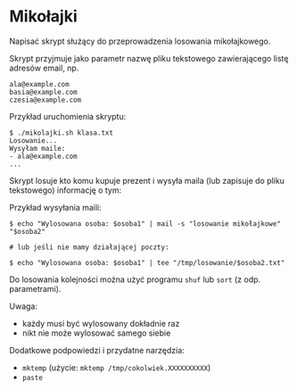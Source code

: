 # Mikołajki

Napisać skrypt służący do przeprowadzenia losowania mikołajkowego.

Skrypt przyjmuje jako parametr nazwę pliku tekstowego zawierającego listę adresów email, np.

```
ala@example.com
basia@example.com
czesia@example.com
```

Przykład uruchomienia skryptu:
```command
$ ./mikolajki.sh klasa.txt
Losowanie...
Wysyłam maile:
- ala@example.com
...
```

Skrypt losuje kto komu kupuje prezent i wysyła maila (lub zapisuje do pliku tekstowego) informację o tym:

Przykład wysyłania maili:

```shell
$ echo "Wylosowana osoba: $osoba1" | mail -s "losowanie mikołajkowe" "$osoba2"

# lub jeśli nie mamy działającej poczty:

$ echo "Wylosowana osoba: $osoba1" | tee "/tmp/losowanie/$osoba2.txt"
```

Do losowania kolejności można użyć programu `shuf` lub `sort` (z odp. parametrami).

Uwaga:
- każdy musi być wylosowany dokładnie raz
- nikt nie może wylosować samego siebie

Dodatkowe podpowiedzi i przydatne narzędzia:
- `mktemp` (użycie: `mktemp /tmp/cokolwiek.XXXXXXXXXX`)
- `paste`

